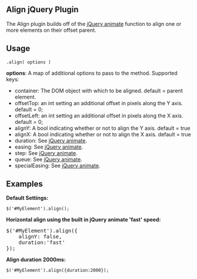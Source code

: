 ## Align jQuery Plugin

The Align plugin builds off of the [jQuery animate](http://api.jquery.com/animate/) function to align one or more elements on their offset parent.

## Usage

	.align( options )
**options**: A map of additional options to pass to the method. Supported keys:

* container: The DOM object with which to be aligned. default = parent element.
* offsetTop: an int setting an additional offset in pixels along the Y axis. default = 0;
* offsetLeft: an int setting an additional offset in pixels along the X axis. default = 0;
* alignY: A bool indicating whether or not to align the Y axis. default = true
* alignX: A bool indicating whether or not to align the X axis. default = true
* duration: See [jQuery animate](http://api.jquery.com/animate/).
* easing: See [jQuery animate](http://api.jquery.com/animate/).
* step: See [jQuery animate](http://api.jquery.com/animate/).
* queue: See [jQuery animate](http://api.jquery.com/animate/).
* specialEasing: See [jQuery animate](http://api.jquery.com/animate/).

## Examples

**Default Settings:**

```
$('#MyElement').align();
```

**Horizontal align using the built in jQuery animate 'fast' speed:**
<pre>
$('#MyElement').align({
	alignY: false,
	duration:'fast'
});
</pre>

**Align duration 2000ms:**

```
$('#MyElement').align({duration:2000});
```